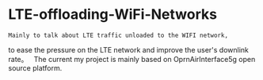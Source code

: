 # LTE-offloading-WiFi-Networks
    Mainly to talk about LTE traffic unloaded to the WIFI network, 
to ease the pressure on the LTE network and improve the user's downlink rate。
    The current my project is mainly based on OprnAirInterface5g open source platform.
